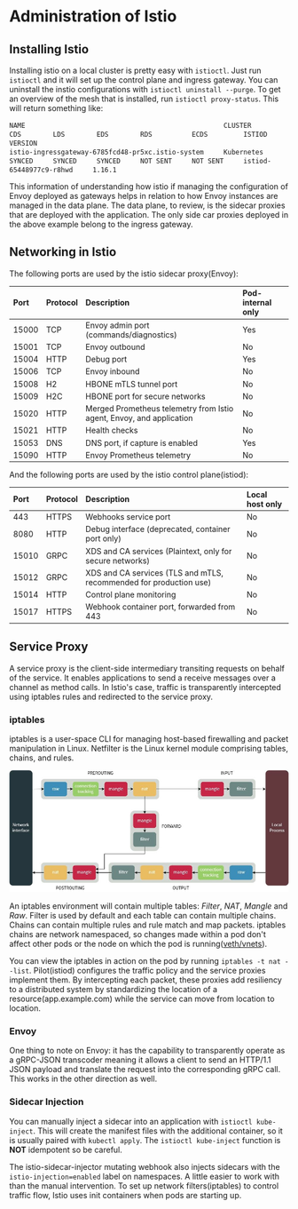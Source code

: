 # Administration of Istio

## Installing Istio

Installing istio on a local cluster is pretty easy with `istioctl`. Just run `istioctl` and it will set up the control plane and ingress gateway. You can uninstall the instio configurations with `istioctl uninstall --purge`. To get an overview of the mesh that is installed, run `istioctl proxy-status`. This will return something like:
```
NAME                                                  CLUSTER        CDS        LDS        EDS        RDS          ECDS         ISTIOD                      VERSION
istio-ingressgateway-6785fcd48-pr5xc.istio-system     Kubernetes     SYNCED     SYNCED     SYNCED     NOT SENT     NOT SENT     istiod-65448977c9-r8hwd     1.16.1
```
This information of understanding how istio if managing the configuration of Envoy deployed as gateways helps in relation to how Envoy instances are managed in the data plane. The data plane, to review, is the sidecar proxies that are deployed with the application. The only side car proxies deployed in the above example belong to the ingress gateway.

## Networking in Istio

The following ports are used by the istio sidecar proxy(Envoy):

| Port	| Protocol	| Description | Pod-internal only |
| :--- | :--- | :--- | :--- |
| 15000	| TCP | Envoy admin port (commands/diagnostics) | Yes |
| 15001	| TCP | Envoy outbound | No |
| 15004	| HTTP | Debug port	| Yes |
| 15006	| TCP | Envoy inbound | No | 
| 15008	| H2 | HBONE mTLS tunnel port | No |
| 15009	| H2C | HBONE port for secure networks | No |
| 15020	| HTTP | Merged Prometheus telemetry from Istio agent, Envoy, and application | No |
| 15021	| HTTP | Health checks | No |
| 15053	| DNS |DNS port, if capture is enabled | Yes |
| 15090	| HTTP |	Envoy Prometheus telemetry | No |

And the following ports are used by the istio control plane(istiod):

| Port	| Protocol	| Description | Local host only |
| :--- | :--- | :--- | :--- |
| 443	| HTTPS | Webhooks service port	| No |
| 8080	| HTTP | Debug interface (deprecated, container port only) | No |
| 15010	| GRPC | XDS and CA services (Plaintext, only for secure networks) | No |
| 15012	| GRPC | XDS and CA services (TLS and mTLS, recommended for production use) | No |
| 15014	| HTTP | Control plane monitoring | No |
| 15017 | HTTPS | Webhook container port, forwarded from 443 | No |

## Service Proxy

A service proxy is the client-side intermediary transiting requests on behalf of the service. It enables applications to send a receive messages over a channel as method calls. In Istio's case, traffic is transparently intercepted using iptables rules and redirected to the service proxy. 

### iptables

iptables is a user-space CLI for managing host-based firewalling and packet manipulation in Linux. Netfilter is the Linux kernel module comprising tables, chains, and rules.

![iptables-diagram](./.images/Iptables-Diagram.jpg)

An iptables environment will contain multiple tables: *Filter*, *NAT*, *Mangle* and *Raw*. Filter is used by default and each table can contain multiple chains. Chains can contain multiple rules and rule match and map packets. iptables chains are network namespaced, so changes made within a pod don't affect other pods or the node on which the pod is running([veth/vnets](https://developers.redhat.com/blog/2018/10/22/introduction-to-linux-interfaces-for-virtual-networking#)).

You can view the iptables in action on the pod by running `iptables -t nat --list`. Pilot(istiod) configures the traffic policy and the service proxies implement them. By intercepting each packet, these proxies add resiliency to a distributed system by standardizing the location of a resource(app.example.com) while the service can move from location to location.

### Envoy

One thing to note on Envoy: it has the capability to transparently operate as a gRPC-JSON transcoder meaning it allows a client to send an HTTP/1.1 JSON payload and translate the request into the corresponding gRPC call. This works in the other direction as well.

### Sidecar Injection

You can manually inject a sidecar into an application with `istioctl kube-inject`. This will create the manifest files with the additional container, so it is usually paired with `kubectl apply`. The `istioctl kube-inject` function is **NOT** idempotent so be careful.

The istio-sidecar-injector mutating webhook also injects sidecars with the `istio-injection=enabled` label on namespaces. A little easier to work with than the manual intervention. To set up network filters(iptables) to control traffic flow, Istio uses init containers when pods are starting up.